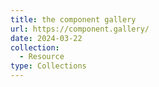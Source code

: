 ```yaml
---
title: the component gallery
url: https://component.gallery/
date: 2024-03-22
collection:
  - Resource
type: Collections
---
```

